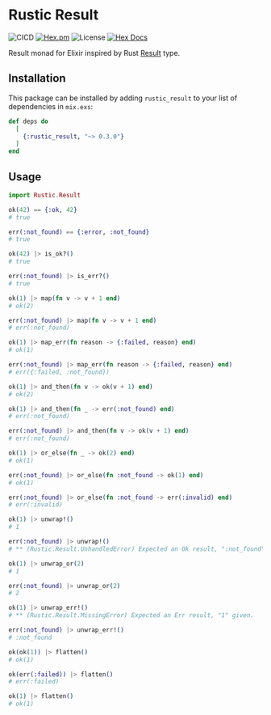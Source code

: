 # Rustic Result

![CICD](https://github.com/linkdd/rustic_result/actions/workflows/test-suite.yml/badge.svg)
[![Hex.pm](http://img.shields.io/hexpm/v/rustic_result.svg?style=flat)](https://hex.pm/packages/rustic_result)
![License](https://img.shields.io/hexpm/l/rustic_result)
[![Hex Docs](https://img.shields.io/badge/hex-docs-lightgreen.svg)](https://hexdocs.pm/rustic_result/)

Result monad for Elixir inspired by Rust
[Result](https://doc.rust-lang.org/std/result/) type.

## Installation

This package can be installed by adding `rustic_result` to your list of
dependencies in `mix.exs`:

```elixir
def deps do
  [
    {:rustic_result, "~> 0.3.0"}
  ]
end
```

## Usage

```elixir
import Rustic.Result

ok(42) == {:ok, 42}
# true

err(:not_found) == {:error, :not_found}
# true

ok(42) |> is_ok?()
# true

err(:not_found) |> is_err?()
# true

ok(1) |> map(fn v -> v + 1 end)
# ok(2)

err(:not_found) |> map(fn v -> v + 1 end)
# err(:not_found)

ok(1) |> map_err(fn reason -> {:failed, reason} end)
# ok(1)

err(:not_found) |> map_err(fn reason -> {:failed, reason} end)
# err({:failed, :not_found})

ok(1) |> and_then(fn v -> ok(v + 1) end)
# ok(2)

ok(1) |> and_then(fn _ -> err(:not_found) end)
# err(:not_found)

err(:not_found) |> and_then(fn v -> ok(v + 1) end)
# err(:not_found)

ok(1) |> or_else(fn _ -> ok(2) end)
# ok(1)

err(:not_found) |> or_else(fn :not_found -> ok(1) end)
# ok(1)

err(:not_found) |> or_else(fn :not_found -> err(:invalid) end)
# err(:invalid)

ok(1) |> unwrap!()
# 1

err(:not_found) |> unwrap!()
# ** (Rustic.Result.UnhandledError) Expected an Ok result, ":not_found" given.

ok(1) |> unwrap_or(2)
# 1

err(:not_found) |> unwrap_or(2)
# 2

ok(1) |> unwrap_err!()
# ** (Rustic.Result.MissingError) Expected an Err result, "1" given.

err(:not_found) |> unwrap_err!()
# :not_found

ok(ok(1)) |> flatten()
# ok(1)

ok(err(:failed)) |> flatten()
# err(:failed)

ok(1) |> flatten()
# ok(1)
```
